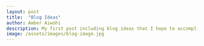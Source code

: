 ```yaml
---
layout: post
title:  "Blog Ideas"
author: Amber Aiwohi
description: My first post including blog ideas that I hope to accomplish this semester. 
image: /assets/images/blog-image.jpg
---
```

